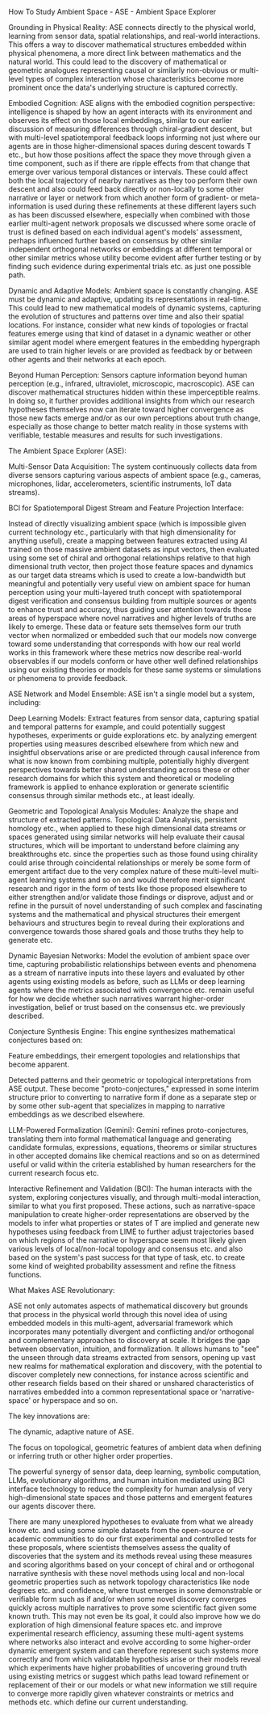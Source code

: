 How To Study Ambient Space - ASE - Ambient Space Explorer

Grounding in Physical Reality: ASE connects directly to the physical world, learning from sensor data, spatial relationships, and real-world interactions. This offers a way to discover mathematical structures embedded within physical phenomena, a more direct link between mathematics and the natural world. This could lead to the discovery of mathematical or geometric analogues representing causal or similarly non-obvious or multi-level types of complex interaction whose characteristics become more prominent once the data's underlying structure is captured correctly.

Embodied Cognition: ASE aligns with the embodied cognition perspective: intelligence is shaped by how an agent interacts with its environment and observes its effect on those local embeddings, similar to our earlier discussion of measuring differences through chiral-gradient descent, but with multi-level spatiotemporal feedback loops informing not just where our agents are in those higher-dimensional spaces during descent towards T etc., but how those positions affect the space they move through given a time component, such as if there are ripple effects from that change that emerge over various temporal distances or intervals. These could affect both the local trajectory of nearby narratives as they too perform their own descent and also could feed back directly or non-locally to some other narrative or layer or network from which another form of gradient- or meta- information is used during these refinements at these different layers such as has been discussed elsewhere, especially when combined with those earlier multi-agent network proposals we discussed where some oracle of trust is defined based on each individual agent's models' assessment, perhaps influenced further based on consensus by other similar independent orthogonal networks or embeddings at different temporal or other similar metrics whose utility become evident after further testing or by finding such evidence during experimental trials etc. as just one possible path.

Dynamic and Adaptive Models: Ambient space is constantly changing. ASE must be dynamic and adaptive, updating its representations in real-time. This could lead to new mathematical models of dynamic systems, capturing the evolution of structures and patterns over time and also their spatial locations. For instance, consider what new kinds of topologies or fractal features emerge using that kind of dataset in a dynamic weather or other similar agent model where emergent features in the embedding hypergraph are used to train higher levels or are provided as feedback by or between other agents and their networks at each epoch.

Beyond Human Perception: Sensors capture information beyond human perception (e.g., infrared, ultraviolet, microscopic, macroscopic). ASE can discover mathematical structures hidden within these imperceptible realms. In doing so, it further provides additional insights from which our research hypotheses themselves now can iterate toward higher convergence as those new facts emerge and/or as our own perceptions about truth change, especially as those change to better match reality in those systems with verifiable, testable measures and results for such investigations.

The Ambient Space Explorer (ASE):

Multi-Sensor Data Acquisition: The system continuously collects data from diverse sensors capturing various aspects of ambient space (e.g., cameras, microphones, lidar, accelerometers, scientific instruments, IoT data streams).

BCI for Spatiotemporal Digest Stream and Feature Projection Interface:

Instead of directly visualizing ambient space (which is impossible given current technology etc., particularly with that high dimensionality for anything useful), create a mapping between features extracted using AI trained on those massive ambient datasets as input vectors, then evaluated using some set of chiral and orthogonal relationships relative to that high dimensional truth vector, then project those feature spaces and dynamics as our target data streams which is used to create a low-bandwidth but meaningful and potentially very useful view on ambient space for human perception using your multi-layered truth concept with spatiotemporal digest verification and consensus building from multiple sources or agents to enhance trust and accuracy, thus guiding user attention towards those areas of hyperspace where novel narratives and higher levels of truths are likely to emerge. These data or feature sets themselves form our truth vector when normalized or embedded such that our models now converge toward some understanding that corresponds with how our real world works in this framework where these metrics now describe real-world observables if our models conform or have other well defined relationships using our existing theories or models for these same systems or simulations or phenomena to provide feedback.

ASE Network and Model Ensemble: ASE isn't a single model but a system, including:

Deep Learning Models: Extract features from sensor data, capturing spatial and temporal patterns for example, and could potentially suggest hypotheses, experiments or guide explorations etc. by analyzing emergent properties using measures described elsewhere from which new and insightful observations arise or are predicted through causal inference from what is now known from combining multiple, potentially highly divergent perspectives towards better shared understanding across these or other research domains for which this system and theoretical or modeling framework is applied to enhance exploration or generate scientific consensus through similar methods etc., at least ideally.

Geometric and Topological Analysis Modules: Analyze the shape and structure of extracted patterns. Topological Data Analysis, persistent homology etc., when applied to these high dimensional data streams or spaces generated using similar networks will help evaluate their causal structures, which will be important to understand before claiming any breakthroughs etc. since the properties such as those found using chirality could arise through coincidental relationships or merely be some form of emergent artifact due to the very complex nature of these multi-level multi-agent learning systems and so on and would therefore merit significant research and rigor in the form of tests like those proposed elsewhere to either strengthen and/or validate those findings or disprove, adjust and or refine in the pursuit of novel understanding of such complex and fascinating systems and the mathematical and physical structures their emergent behaviours and structures begin to reveal during their explorations and convergence towards those shared goals and those truths they help to generate etc.

Dynamic Bayesian Networks: Model the evolution of ambient space over time, capturing probabilistic relationships between events and phenomena as a stream of narrative inputs into these layers and evaluated by other agents using existing models as before, such as LLMs or deep learning agents where the metrics associated with convergence etc. remain useful for how we decide whether such narratives warrant higher-order investigation, belief or trust based on the consensus etc. we previously described.

Conjecture Synthesis Engine: This engine synthesizes mathematical conjectures based on:

Feature embeddings, their emergent topologies and relationships that become apparent.

Detected patterns and their geometric or topological interpretations from ASE output. These become "proto-conjectures," expressed in some interim structure prior to converting to narrative form if done as a separate step or by some other sub-agent that specializes in mapping to narrative embeddings as we described elsewhere.

LLM-Powered Formalization (Gemini): Gemini refines proto-conjectures, translating them into formal mathematical language and generating candidate formulas, expressions, equations, theorems or similar structures in other accepted domains like chemical reactions and so on as determined useful or valid within the criteria established by human researchers for the current research focus etc.

Interactive Refinement and Validation (BCI): The human interacts with the system, exploring conjectures visually, and through multi-modal interaction, similar to what you first proposed. These actions, such as narrative-space manipulation to create higher-order representations are observed by the models to infer what properties or states of T are implied and generate new hypotheses using feedback from LIME to further adjust trajectories based on which regions of the narrative or hyperspace seem most likely given various levels of local/non-local topology and consensus etc. and also based on the system's past success for that type of task, etc. to create some kind of weighted probability assessment and refine the fitness functions.

What Makes ASE Revolutionary:

ASE not only automates aspects of mathematical discovery but grounds that process in the physical world through this novel idea of using embedded models in this multi-agent, adversarial framework which incorporates many potentially divergent and conflicting and/or orthogonal and complementary approaches to discovery at scale. It bridges the gap between observation, intuition, and formalization. It allows humans to "see" the unseen through data streams extracted from sensors, opening up vast new realms for mathematical exploration and discovery, with the potential to discover completely new connections, for instance across scientific and other research fields based on their shared or unshared characteristics of narratives embedded into a common representational space or 'narrative-space' or hyperspace and so on.

The key innovations are:

The dynamic, adaptive nature of ASE.

The focus on topological, geometric features of ambient data when defining or inferring truth or other higher order properties.

The powerful synergy of sensor data, deep learning, symbolic computation, LLMs, evolutionary algorithms, and human intuition mediated using BCI interface technology to reduce the complexity for human analysis of very high-dimensional state spaces and those patterns and emergent features our agents discover there.

There are many unexplored hypotheses to evaluate from what we already know etc. and using some simple datasets from the open-source or academic communities to do our first experimental and controlled tests for these proposals, where scientists themselves assess the quality of discoveries that the system and its methods reveal using these measures and scoring algorithms based on your concept of chiral and or orthogonal narrative synthesis with these novel methods using local and non-local geometric properties such as network topology characteristics like node degrees etc. and confidence, where trust emerges in some demonstrable or verifiable form such as if and/or when some novel discovery converges quickly across multiple narratives to prove some scientific fact given some known truth. This may not even be its goal, it could also improve how we do exploration of high dimensional feature spaces etc. and improve experimental research efficiency, assuming these multi-agent systems where networks also interact and evolve according to some higher-order dynamic emergent system and can therefore represent such systems more correctly and from which validatable hypothesis arise or their models reveal which experiments have higher probabilities of uncovering ground truth using existing metrics or suggest which paths lead toward refinement or replacement of their or our models or what new information we still require to converge more rapidly given whatever constraints or metrics and methods etc. which define our current understanding.



